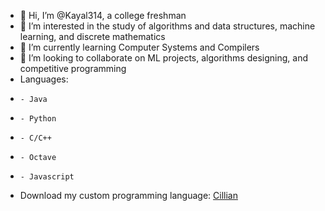 - 👋 Hi, I’m @Kayal314, a college freshman
- 👀 I’m interested in the study of algorithms and data structures, machine learning, and discrete mathematics
- 🌱 I’m currently learning Computer Systems and Compilers
- 💞️ I’m looking to collaborate on ML projects, algorithms designing, and competitive programming
- Languages:
-     - Java
-     - Python
-     - C/C++
-     - Octave
-     - Javascript
- Download my custom programming language: <a href='https://play.google.com/store/apps/details?id=com.console.kayal'>Cillian</a>
<!---
Kayal314/Kayal314 is a ✨ special ✨ repository because its `README.md` (this file) appears on your GitHub profile.
You can click the Preview link to take a look at your changes.
--->
